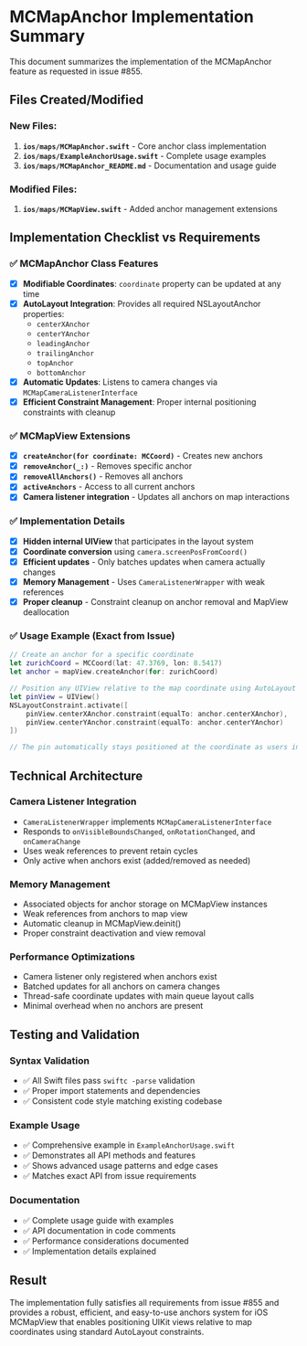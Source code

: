 # MCMapAnchor Implementation Summary

This document summarizes the implementation of the MCMapAnchor feature as requested in issue #855.

## Files Created/Modified

### New Files:
1. **`ios/maps/MCMapAnchor.swift`** - Core anchor class implementation
2. **`ios/maps/ExampleAnchorUsage.swift`** - Complete usage examples
3. **`ios/maps/MCMapAnchor_README.md`** - Documentation and usage guide

### Modified Files:
1. **`ios/maps/MCMapView.swift`** - Added anchor management extensions

## Implementation Checklist vs Requirements

### ✅ MCMapAnchor Class Features
- [x] **Modifiable Coordinates**: `coordinate` property can be updated at any time
- [x] **AutoLayout Integration**: Provides all required NSLayoutAnchor properties:
  - `centerXAnchor`
  - `centerYAnchor`
  - `leadingAnchor`
  - `trailingAnchor`
  - `topAnchor`
  - `bottomAnchor`
- [x] **Automatic Updates**: Listens to camera changes via `MCMapCameraListenerInterface`
- [x] **Efficient Constraint Management**: Proper internal positioning constraints with cleanup

### ✅ MCMapView Extensions
- [x] **`createAnchor(for coordinate: MCCoord)`** - Creates new anchors
- [x] **`removeAnchor(_:)`** - Removes specific anchor
- [x] **`removeAllAnchors()`** - Removes all anchors
- [x] **`activeAnchors`** - Access to all current anchors
- [x] **Camera listener integration** - Updates all anchors on map interactions

### ✅ Implementation Details
- [x] **Hidden internal UIView** that participates in the layout system
- [x] **Coordinate conversion** using `camera.screenPosFromCoord()`
- [x] **Efficient updates** - Only batches updates when camera actually changes
- [x] **Memory Management** - Uses `CameraListenerWrapper` with weak references
- [x] **Proper cleanup** - Constraint cleanup on anchor removal and MapView deallocation

### ✅ Usage Example (Exact from Issue)
```swift
// Create an anchor for a specific coordinate
let zurichCoord = MCCoord(lat: 47.3769, lon: 8.5417)
let anchor = mapView.createAnchor(for: zurichCoord)

// Position any UIView relative to the map coordinate using AutoLayout
let pinView = UIView()
NSLayoutConstraint.activate([
    pinView.centerXAnchor.constraint(equalTo: anchor.centerXAnchor),
    pinView.centerYAnchor.constraint(equalTo: anchor.centerYAnchor)
])

// The pin automatically stays positioned at the coordinate as users interact with the map
```

## Technical Architecture

### Camera Listener Integration
- `CameraListenerWrapper` implements `MCMapCameraListenerInterface`
- Responds to `onVisibleBoundsChanged`, `onRotationChanged`, and `onCameraChange`
- Uses weak references to prevent retain cycles
- Only active when anchors exist (added/removed as needed)

### Memory Management
- Associated objects for anchor storage on MCMapView instances
- Weak references from anchors to map view
- Automatic cleanup in MCMapView.deinit()
- Proper constraint deactivation and view removal

### Performance Optimizations  
- Camera listener only registered when anchors exist
- Batched updates for all anchors on camera changes
- Thread-safe coordinate updates with main queue layout calls
- Minimal overhead when no anchors are present

## Testing and Validation

### Syntax Validation
- ✅ All Swift files pass `swiftc -parse` validation
- ✅ Proper import statements and dependencies
- ✅ Consistent code style matching existing codebase

### Example Usage
- ✅ Comprehensive example in `ExampleAnchorUsage.swift`
- ✅ Demonstrates all API methods and features
- ✅ Shows advanced usage patterns and edge cases
- ✅ Matches exact API from issue requirements

### Documentation
- ✅ Complete usage guide with examples
- ✅ API documentation in code comments
- ✅ Performance considerations documented
- ✅ Implementation details explained

## Result

The implementation fully satisfies all requirements from issue #855 and provides a robust, efficient, and easy-to-use anchors system for iOS MCMapView that enables positioning UIKit views relative to map coordinates using standard AutoLayout constraints.